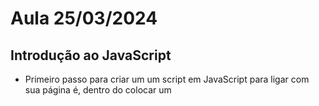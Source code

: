 # Aula 25/03/2024

## Introdução ao JavaScript

- Primeiro passo para criar um um script em JavaScript para ligar com sua página é, dentro do <body> colocar um <script src="NOME DO SEU ARQUIVO">, desta forma ele encontra o seu script.

### Comandos Javascript

````
    - <script src="nome do arquivo"> -> Para criar uma ligação entre o html e o JavaScript.
    - alert() -> Para aparecer uma caixa de mensagem na tela do html. 